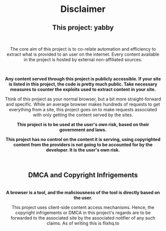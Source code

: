 <h1 align="center">Disclaimer</h1>

<div align="center">

<h2>This project: yabby</h2>

<br>

The core aim of this project is to co-relate automation and efficiency to extract what is provided to an user on the internet. Every content available in the project is hosted by external non-affiliated sources.

<br>

<b>Any content served through this project is publicly accessible. If your site is listed in this project, the code is pretty much public. Take necessary measures to counter the exploits used to extract content in your site.</b>

Think of this project as your normal browser, but a bit more straight-forward and specific. While an average browser makes hundreds of requests to get everything from a site, this project goes on to make requests associated with only getting the content served by the sites.

<b>

This project is to be used at the user's own risk, based on their government and laws.

This project has no control on the content it is serving, using copyrighted content from the providers is not going to be accounted for by the developer. It is the user's own risk.

</b>

<br>

<h2>DMCA and Copyright Infrigements</h3>

<br>

<b>
A browser is a tool, and the maliciousness of the tool is directly based on the user.
</b>

This project uses client-side content access mechanisms. Hence, the copyright infrigements or DMCA in this project's regards are to be forwarded to the associated site by the associated notifier of any such claims. As of writing this is flixhq.to
